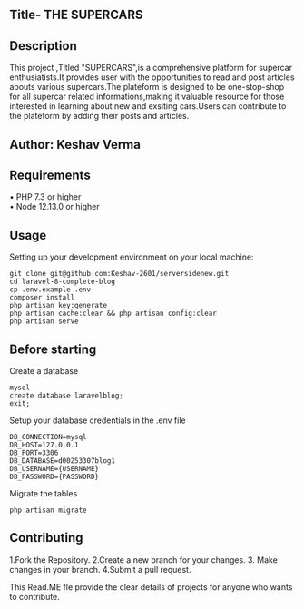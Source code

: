## Title- THE SUPERCARS

## Description
This project ,Titled "SUPERCARS",is a comprehensive platform for supercar enthusiatists.It provides user with the 
opportunities to read and post articles abouts various supercars.The plateform is designed to be one-stop-shop for all supercar related informations,making it valuable resource for those interested in learning about new and exsiting
cars.Users can contribute to the plateform by adding their posts and articles. 


## Author: Keshav Verma 

## Requirements
•	PHP 7.3 or higher <br>
•	Node 12.13.0 or higher <br>

## Usage <br>
Setting up your development environment on your local machine: <br>
```
git clone git@github.com:Keshav-2601/serversidenew.git
cd laravel-8-complete-blog
cp .env.example .env
composer install
php artisan key:generate
php artisan cache:clear && php artisan config:clear
php artisan serve
```

## Before starting <br>
Create a database <br>
```
mysql
create database laravelblog;
exit;
```

Setup your database credentials in the .env file <br>
```
DB_CONNECTION=mysql
DB_HOST=127.0.0.1
DB_PORT=3306
DB_DATABASE=d00253307blog1
DB_USERNAME={USERNAME}
DB_PASSWORD={PASSWORD}
```

Migrate the tables
```
php artisan migrate
```

## Contributing
1.Fork the Repository.
2.Create a new branch for your changes.
3. Make changes in your branch.
4.Submit a pull request.

This Read.ME fle provide the clear details of projects for anyone who wants to contribute.